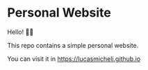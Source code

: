 # Personal Website

Hello! 👋🏻

This repo contains a simple personal website.

You can visit it in https://lucasmicheli.github.io
